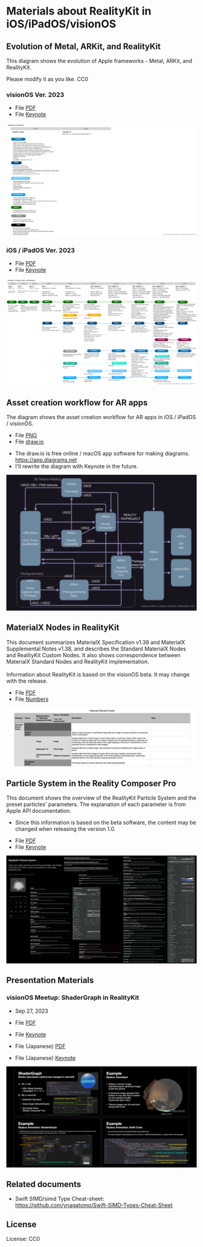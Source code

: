 # Materials about RealityKit in iOS/iPadOS/visionOS


## Evolution of Metal, ARKit, and RealityKit

This diagram shows the evolution of Apple frameworks - Metal, ARKit, and RealityKit.

Please modify it as you like. CC0

### visionOS Ver. 2023

- File [PDF](files/evolution_of_visionOS_2023a.pdf)
- File [Keynote](files/evolution_of_visionOS_2023a.key)

![Image](files/evolution_of_visionOS_2023a.png)

### iOS / iPadOS Ver. 2023

- File [PDF](files/evolution_of_ARKit_RealityKit_Metal_2023a.pdf)
- File [Keynote](files/evolution_of_ARKit_RealityKit_Metal_2023a.key)

![Image](files/evolution_of_ARKit_RealityKit_Metal_2023a.png)

<!--
## iOS / iPadOS Ver. 2022

- File [PDF](files/evolution_of_ARKit_RealityKit_Metal_2022.pdf)
- File [Keynote](files/evolution_of_ARKit_RealityKit_Metal_2022.key)

![Image](files/evolution_of_ARKit_RealityKit_Metal_2022.png)
-->

## Asset creation workflow for AR apps

The diagram shows the asset creation workflow for AR apps in iOS / iPadOS / visionOS.

- File [PNG](files/assets_workflow_r2.png)
- File [draw.io](files/assets_workflow_r2.drawio)

* The draw.io is free online / macOS app software for making diagrams. https://app.diagrams.net
* I'll rewrite the diagram with Keynote in the future.

![Image](files/assets_workflow_r2.png)

## MaterialX Nodes in RealityKit

This document summarizes MaterialX Specification v1.38 and MaterialX Supplemental Notes v1.38, and describes the Standard MaterialX Nodes and RealityKit Custom Nodes.
It also shows correspondence between MaterialX Standard Nodes and RealityKit implementation.<br><br>
Information about RealityKit is based on the visionOS beta. It may change with the release.

- File [PDF](files/MaterialXNodesInRealityKit_R01a.pdf)
- File [Numbers](files/MaterialXNodesInRealityKit_R01a.numbers)

![Image](files/MaterialXNodesInRealityKit_R01a.png)

## Particle System in the Reality Composer Pro

This document shows the overview of the RealityKit Particle System and the preset particles' parameters.
The explanation of each parameter is from Apple API documentation.

* Since this information is based on the beta software, the content may be changed when releasing the version 1.0.

- File [PDF](files/PresetParticlesInRealityComposerProR202308d.pdf)
- File [Keynote](files/PresetParticlesInRealityComposerProR202308d.key)

![Image](files/PresetParticlesInRealityComposerProR202308c.png)


## Presentation Materials

### visionOS Meetup: ShaderGraph in RealityKit

- Sep 27, 2023
- File [PDF](files/shaderGraphInRK_2023en.pdf)
- File [Keynote](files/shaderGraphInRK_2023en.key)

- File (Japanese) [PDF](files/shaderGraphInRK_2023.pdf)
- File (Japanese) [Keynote](files/shaderGraphInRK_2023.key)

![Image](files/shaderGraphInRK_2023en.png)




## Related documents

- Swift SIMD/simd Type Cheat-sheet: https://github.com/ynagatomo/Swift-SIMD-Types-Cheat-Sheet

## License

License: CC0
